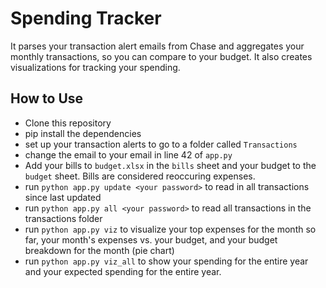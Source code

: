 # Spending Tracker
It parses your transaction alert emails from Chase and aggregates your monthly transactions, so you can compare to your budget. It also creates visualizations for tracking your spending.
## How to Use
- Clone this repository
- pip install the dependencies
- set up your transaction alerts to go to a folder called `Transactions`
- change the email to your email in line 42 of `app.py`
- Add your bills to `budget.xlsx` in the  `bills` sheet and your budget to the `budget` sheet. Bills are considered reoccuring expenses.
- run `python app.py update <your password>` to read in all transactions since last updated
- run `python app.py all <your password>` to read all transactions in the transactions folder
- run `python app.py viz` to visualize your top expenses for the month so far, your month's expenses vs. your budget, and your budget breakdown for the month (pie chart)
- run `python app.py viz_all` to show your spending for the entire year and your expected spending for the entire year.
